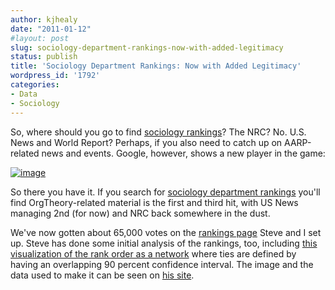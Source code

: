 ```yaml
---
author: kjhealy
date: "2011-01-12"
#layout: post
slug: sociology-department-rankings-now-with-added-legitimacy
status: publish
title: 'Sociology Department Rankings: Now with Added Legitimacy'
wordpress_id: '1792'
categories:
- Data
- Sociology
---
```


So, where should you go to find [sociology rankings](http://orgtheory.wordpress.com/2011/01/07/crowdsourcing-sociology-department-rankings/)? The NRC? No. U.S. News and World Report? Perhaps, if you also need to catch up on AARP-related news and events. Google, however, shows a new player in the game:

[![image](https://kieranhealy.org/files/misc/sociology-rankings-google.jpg "Sociology Rankings — Google Search")](https://kieranhealy.org/files/misc/sociology-rankings-google.jpg)

So there you have it. If you search for [sociology department rankings](http://www.google.com/search?rls=en&q=sociology+department+rankings) you'll find OrgTheory-related material is the first and third hit, with US News managing 2nd (for now) and NRC back somewhere in the dust.

We've now gotten about 65,000 votes on the [rankings page](http://www.allourideas.org/socrankings) Steve and I set up. Steve has done some initial analysis of the rankings, too, including [this visualization of the rank order as a network](http://www.stephenvaisey.com/socrankings/sociologysnake.jpg) where ties are defined by having an overlapping 90 percent confidence interval. The image and the data used to make it can be seen on [his site](http://www.stephenvaisey.com/socrankings/).
